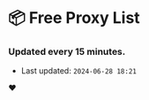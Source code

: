 # :package: Free Proxy List
### Updated every 15 minutes.

- Last updated: `2024-06-28 18:21`

:heart:
